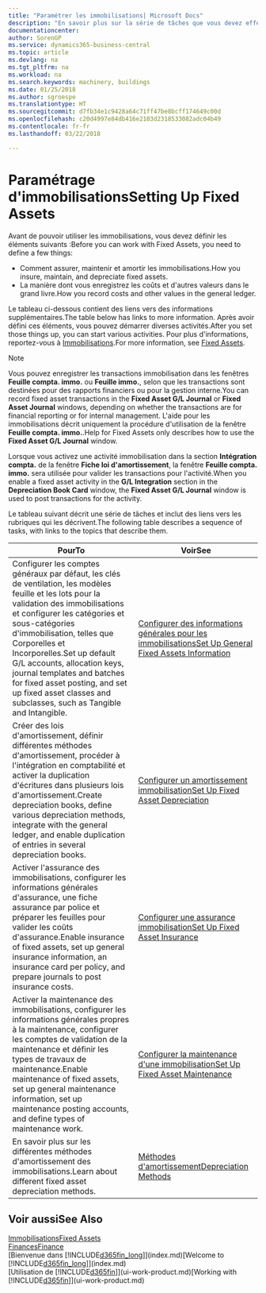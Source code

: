 ```yaml
---
title: "Paramétrer les immobilisations| Microsoft Docs"
description: "En savoir plus sur la série de tâches que vous devez effectuer pour configurer les immobilisations, telles que les machines ou les bâtiments."
documentationcenter: 
author: SorenGP
ms.service: dynamics365-business-central
ms.topic: article
ms.devlang: na
ms.tgt_pltfrm: na
ms.workload: na
ms.search.keywords: machinery, buildings
ms.date: 01/25/2018
ms.author: sgroespe
ms.translationtype: HT
ms.sourcegitcommit: d7fb34e1c9428a64c71ff47be8bcff174649c00d
ms.openlocfilehash: c20d4997e84db416e2103d2318533082adc04b49
ms.contentlocale: fr-fr
ms.lasthandoff: 03/22/2018

---
```

# <a name="setting-up-fixed-assets"></a><span data-ttu-id="b45ee-103">Paramétrage d'immobilisations</span><span class="sxs-lookup"><span data-stu-id="b45ee-103">Setting Up Fixed Assets</span></span>
<span data-ttu-id="b45ee-104">Avant de pouvoir utiliser les immobilisations, vous devez définir les éléments suivants :</span><span class="sxs-lookup"><span data-stu-id="b45ee-104">Before you can work with Fixed Assets, you need to define a few things:</span></span>  

* <span data-ttu-id="b45ee-105">Comment assurer, maintenir et amortir les immobilisations.</span><span class="sxs-lookup"><span data-stu-id="b45ee-105">How you insure, maintain, and depreciate fixed assets.</span></span>  
* <span data-ttu-id="b45ee-106">La manière dont vous enregistrez les coûts et d'autres valeurs dans le grand livre.</span><span class="sxs-lookup"><span data-stu-id="b45ee-106">How you record costs and other values in the general ledger.</span></span>  

<span data-ttu-id="b45ee-107">Le tableau ci-dessous contient des liens vers des informations supplémentaires.</span><span class="sxs-lookup"><span data-stu-id="b45ee-107">The table below has links to more information.</span></span> <span data-ttu-id="b45ee-108">Après avoir défini ces éléments, vous pouvez démarrer diverses activités.</span><span class="sxs-lookup"><span data-stu-id="b45ee-108">After you set those things up, you can start various activities.</span></span> <span data-ttu-id="b45ee-109">Pour plus d'informations, reportez-vous à [Immobilisations](fa-manage.md).</span><span class="sxs-lookup"><span data-stu-id="b45ee-109">For more information, see [Fixed Assets](fa-manage.md).</span></span>  

> [!NOTE]  
>   <span data-ttu-id="b45ee-110">Vous pouvez enregistrer les transactions immobilisation dans les fenêtres **Feuille compta. immo.** ou **Feuille immo.**, selon que les transactions sont destinées pour des rapports financiers ou pour la gestion interne.</span><span class="sxs-lookup"><span data-stu-id="b45ee-110">You can record fixed asset transactions in the **Fixed Asset G/L Journal** or **Fixed Asset Journal** windows, depending on whether the transactions are for financial reporting or for internal management.</span></span> <span data-ttu-id="b45ee-111">L'aide pour les immobilisations décrit uniquement la procédure d'utilisation de la fenêtre **Feuille compta. immo.**.</span><span class="sxs-lookup"><span data-stu-id="b45ee-111">Help for Fixed Assets only describes how to use the **Fixed Asset G/L Journal** window.</span></span>  

<span data-ttu-id="b45ee-112">Lorsque vous activez une activité immobilisation dans la section **Intégration compta.** de la fenêtre **Fiche loi d'amortissement**, la fenêtre **Feuille compta. immo.** sera utilisée pour valider les transactions pour l'activité.</span><span class="sxs-lookup"><span data-stu-id="b45ee-112">When you enable a fixed asset activity in the **G/L Integration** section in the **Depreciation Book Card** window, the **Fixed Asset G/L Journal** window is used to post transactions for the activity.</span></span>

<span data-ttu-id="b45ee-113">Le tableau suivant décrit une série de tâches et inclut des liens vers les rubriques qui les décrivent.</span><span class="sxs-lookup"><span data-stu-id="b45ee-113">The following table describes a sequence of tasks, with links to the topics that describe them.</span></span>  

| <span data-ttu-id="b45ee-114">Pour</span><span class="sxs-lookup"><span data-stu-id="b45ee-114">To</span></span> | <span data-ttu-id="b45ee-115">Voir</span><span class="sxs-lookup"><span data-stu-id="b45ee-115">See</span></span> |
| --- | --- |
| <span data-ttu-id="b45ee-116">Configurer les comptes généraux par défaut, les clés de ventilation, les modèles feuille et les lots pour la validation des immobilisations et configurer les catégories et sous-catégories d'immobilisation, telles que Corporelles et Incorporelles.</span><span class="sxs-lookup"><span data-stu-id="b45ee-116">Set up default G/L accounts, allocation keys, journal templates and batches for fixed asset posting, and set up fixed asset classes and subclasses, such as Tangible and Intangible.</span></span> |[<span data-ttu-id="b45ee-117">Configurer des informations générales pour les immobilisations</span><span class="sxs-lookup"><span data-stu-id="b45ee-117">Set Up General Fixed Assets Information</span></span>](fa-how-setup-general.md) |
| <span data-ttu-id="b45ee-118">Créer des lois d'amortissement, définir différentes méthodes d'amortissement, procéder à l'intégration en comptabilité et activer la duplication d'écritures dans plusieurs lois d'amortissement.</span><span class="sxs-lookup"><span data-stu-id="b45ee-118">Create depreciation books, define various depreciation methods, integrate with the general ledger, and enable duplication of entries in several depreciation books.</span></span> |[<span data-ttu-id="b45ee-119">Configurer un amortissement immobilisation</span><span class="sxs-lookup"><span data-stu-id="b45ee-119">Set Up Fixed Asset Depreciation</span></span>](fa-how-setup-depreciation.md) |
| <span data-ttu-id="b45ee-120">Activer l'assurance des immobilisations, configurer les informations générales d'assurance, une fiche assurance par police et préparer les feuilles pour valider les coûts d'assurance.</span><span class="sxs-lookup"><span data-stu-id="b45ee-120">Enable insurance of fixed assets, set up general insurance information, an insurance card per policy, and prepare journals to post insurance costs.</span></span> |[<span data-ttu-id="b45ee-121">Configurer une assurance immobilisation</span><span class="sxs-lookup"><span data-stu-id="b45ee-121">Set Up Fixed Asset Insurance</span></span>](fa-how-setup-insurance.md) |
| <span data-ttu-id="b45ee-122">Activer la maintenance des immobilisations, configurer les informations générales propres à la maintenance, configurer les comptes de validation de la maintenance et définir les types de travaux de maintenance.</span><span class="sxs-lookup"><span data-stu-id="b45ee-122">Enable maintenance of fixed assets, set up general maintenance information, set up maintenance posting accounts, and define types of maintenance work.</span></span> |[<span data-ttu-id="b45ee-123">Configurer la maintenance d'une immobilisation</span><span class="sxs-lookup"><span data-stu-id="b45ee-123">Set Up Fixed Asset Maintenance</span></span>](fa-how-setup-maintenance.md) |
| <span data-ttu-id="b45ee-124">En savoir plus sur les différentes méthodes d'amortissement des immobilisations.</span><span class="sxs-lookup"><span data-stu-id="b45ee-124">Learn about different fixed asset depreciation methods.</span></span> |[<span data-ttu-id="b45ee-125">Méthodes d'amortissement</span><span class="sxs-lookup"><span data-stu-id="b45ee-125">Depreciation Methods</span></span>](fa-depreciation-methods.md) |

## <a name="see-also"></a><span data-ttu-id="b45ee-126">Voir aussi</span><span class="sxs-lookup"><span data-stu-id="b45ee-126">See Also</span></span>
[<span data-ttu-id="b45ee-127">Immobilisations</span><span class="sxs-lookup"><span data-stu-id="b45ee-127">Fixed Assets</span></span>](fa-manage.md)  
[<span data-ttu-id="b45ee-128">Finances</span><span class="sxs-lookup"><span data-stu-id="b45ee-128">Finance</span></span>](finance.md)  
<span data-ttu-id="b45ee-129">[Bienvenue dans [!INCLUDE[d365fin_long](includes/d365fin_long_md.md)]](index.md)</span><span class="sxs-lookup"><span data-stu-id="b45ee-129">[Welcome to [!INCLUDE[d365fin_long](includes/d365fin_long_md.md)]](index.md)</span></span>  
<span data-ttu-id="b45ee-130">[Utilisation de [!INCLUDE[d365fin](includes/d365fin_md.md)]](ui-work-product.md)</span><span class="sxs-lookup"><span data-stu-id="b45ee-130">[Working with [!INCLUDE[d365fin](includes/d365fin_md.md)]](ui-work-product.md)</span></span>

